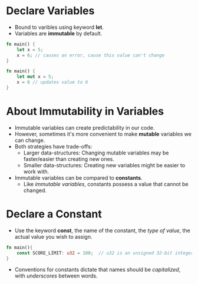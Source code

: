 # Declare Variables

- Bound to varibles using keyword **let**.
- Variables are **immutable** by default.

``` rust
fn main() {
    let x = 5;
    x = 6; // causes an error, cause this value can't change
}

fn main() {
    let mut x = 5;
    x = 6 // updates value to 6
}
```

# About Immutability in Variables

- Immutable variables can create predictability in our code.
- However, sometimes it's more convenient to make **mutable** variables we can change.
- Both strategies have trade-offs:
    - Larger data-structures: Changing mutable variables may be faster/easier than creating new ones. 
    - Smaller data-structures: Creating new variables might be easier to work with. 
- Immutable variables can be compared to **constants**.
    - Like *immutable variables*, constants possess a value that cannot be changed. 


# Declare a Constant

- Use the keyword **const**, the name of the constant, the *type of value*, the actual value you wish to assign. 

```rust
fn main(){
    const SCORE_LIMIT: u32 = 100;  // u32 is an unsigned 32-bit integer
}
```

- Conventions for constants dictate that names should be *capitalized*, with *underscores* between words.